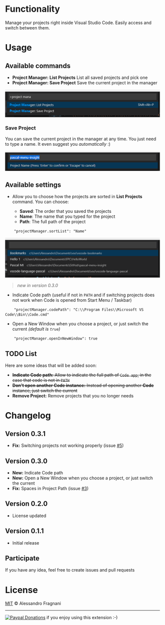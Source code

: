 # Functionality

Manage your projects right inside Visual Studio Code. Easily access and switch between them.

# Usage

## Available commands

* **Project Manager: List Projects** List all saved projects and pick one
* **Project Manager: Save Project** Save the current project in the manager

![Commands](images/project-manager-commands.png)

### Save Project

You can save the current project in the manager at any time. You just need to type a name. It even suggest you _automatically_ :)

![Save](images/project-manager-save.png)

## Available settings

* Allow you to choose how the projects are sorted in **List Projects** command. You can choose:

    * **Saved**: The order that you saved the projects
    * **Name**: The name that you typed for the project
    * **Path**: The full path of the project

```
    "projectManager.sortList": "Name"
```

![List](images/project-manager-list-sort-by-name.png)

> _new in version 0.3.0_  

* Indicate Code path (useful if not in `PATH` and if switching projects does not work when Code is opened from Start Menu / Taskbar)
```
    "projectManager.codePath": "C:\\Program Files\\Microsoft VS Code\\Bin\\Code.cmd"
```

* Open a New Window when you choose a project, or just switch the current _(default is `true`)_
```
    "projectManager.openInNewWindow": true
```

## TODO List

Here are some ideas that will be added soon:

* ~~**Indicate Code path:** Allow to indicate the full path of `Code app`, in the case that code is not in `PATH`~~
* ~~**Don't open another Code instance:** Instead of opening another **Code** instance, just switch the current~~
* **Remove Project:** Remove projects that you no longer needs

# Changelog

## Version 0.3.1

* **Fix:** Switching projects not working properly (issue [#5](https://github.com/alefragnani/vscode-project-manager/issues/5))


## Version 0.3.0

* **New:** Indicate Code path
* **New:** Open a New Window when you choose a project, or just switch the current
* **Fix:** Spaces in Project Path (issue [#3](https://github.com/alefragnani/vscode-project-manager/issues/3))

## Version 0.2.0

* License updated

## Version 0.1.1

* Initial release

## Participate

If you have any idea, feel free to create issues and pull requests

# License

[MIT](LICENSE.md) &copy; Alessandro Fragnani

---

[![Paypal Donations](https://www.paypalobjects.com/en_US/i/btn/btn_donate_SM.gif)](https://www.paypal.com/cgi-bin/webscr?cmd=_donations&business=EP57F3B6FXKTU&lc=US&item_name=Alessandro%20Fragnani&item_number=vscode%20extensions&currency_code=USD&bn=PP%2dDonationsBF%3abtn_donate_SM%2egif%3aNonHosted) if you enjoy using this extension :-)